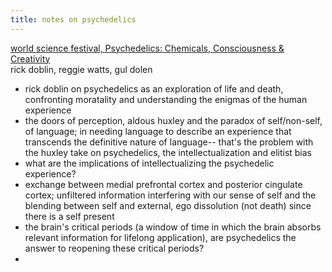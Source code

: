 ```yaml
---
title: notes on psychedelics
---
```

[world science festival, Psychedelics: Chemicals, Consciousness & Creativity](https://www.youtube.com/watch?v=kxFTWk9lLDU) <br>
rick doblin, reggie watts, gul dolen <br>
- rick doblin on psychedelics as an exploration of life and death, confronting moratality and understanding the enigmas of the human experience
- the doors of perception, aldous huxley and the paradox of self/non-self, of language; in needing language to describe an experience that transcends the definitive nature of language-- that's the problem with the huxley take on psychedelics, the intellectualization and elitist bias
- what are the implications of intellectualizing the psychedelic experience?
- exchange between medial prefrontal cortex and posterior cingulate cortex; unfiltered information interfering with our sense of self and the blending between self and external, ego dissolution (not death) since there is a self present
- the brain's critical periods (a window of time in which the brain absorbs relevant information for lifelong application), are psychedelics the answer to reopening these critical periods? 
- 
